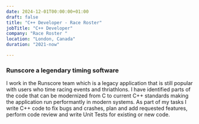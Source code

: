 ```yaml
---
date: 2024-12-01T00:00:00+01:00
draft: false
title: "C++ Developer - Race Roster"
jobTitle: "C++ Developer"
company: "Race Roster "
location: "London, Canada"
duration: "2021-now"

---
```

### Runscore a legendary timing software

I work in the Runscore team which is a legacy application that is still popular with users who time racing events and thriathlons. I have identified parts of the code that can be modernized from C to current C++ standards making the application run performantly in modern systems.
As part of my tasks I write C++ code to fix bugs and crashes, plan and add requested features, perform code review and write Unit Tests for existing or new code.